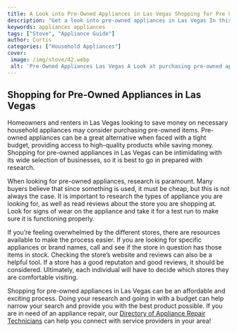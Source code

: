 ```yaml
---
title: A Look into Pre-Owned Appliances in Las Vegas Shopping for Pre Owned Appliances
description: "Get a look into pre-owned appliances in Las Vegas In this blog post learn what you need to know before you purchase your pre-owned appliances and maximize the value you get for your money"
keywords: appliances appliances
tags: ["Stove", "Appliance Guide"]
author: Curtis
categories: ["Household Appliances"]
cover: 
 image: /img/stove/42.webp
 alt: 'Pre-Owned Appliances Las Vegas A Look at purchasing pre-owned appliances in Las Vegas'
---
```

## Shopping for Pre-Owned Appliances in Las Vegas 

Homeowners and renters in Las Vegas looking to save money on necessary household appliances may consider purchasing pre-owned items. Pre-owned appliances can be a great alternative when faced with a tight budget, providing access to high-quality products while saving money. Shopping for pre-owned appliances in Las Vegas can be intimidating with its wide selection of businesses, so it is best to go in prepared with research. 

When looking for pre-owned appliances, research is paramount. Many buyers believe that since something is used, it must be cheap, but this is not always the case. It is important to research the types of appliance you are looking for, as well as read reviews about the store you are shopping at. Look for signs of wear on the appliance and take it for a test run to make sure it is functioning properly.

If you’re feeling overwhelmed by the different stores, there are resources available to make the process easier. If you are looking for specific appliances or brand names, call and see if the store in question has those items in stock. Checking the store’s website and reviews can also be a helpful tool. If a store has a good reputaton and good reviews, it should be considered. Ultimately, each individual will have to decide which stores they are comfortable visiting. 

Shopping for pre-owned appliances in Las Vegas can be an affordable and exciting process. Doing your research and going in with a budget can help narrow your search and provide you with the best product possible. If you are in need of an appliance repair, our [Directory of Appliance Repair Technicians](./pages/appliance-repair-technicians) can help you connect with service providers in your area!
